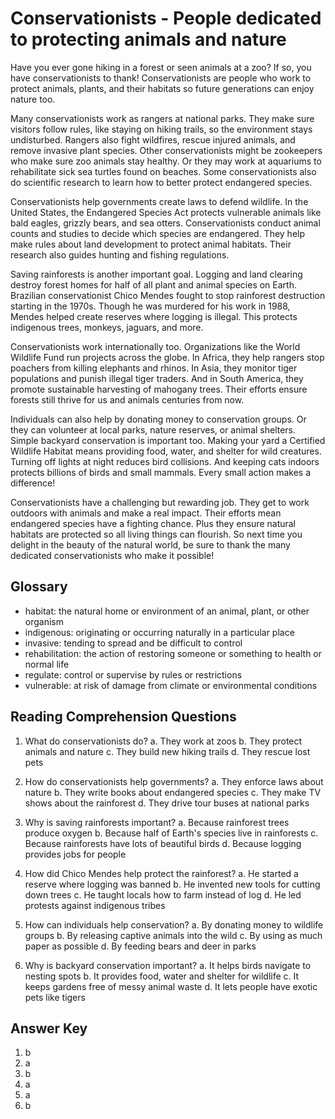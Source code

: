 # Conservationists - People dedicated to protecting animals and nature

Have you ever gone hiking in a forest or seen animals at a zoo? If so, you have conservationists to thank! Conservationists are people who work to protect animals, plants, and their habitats so future generations can enjoy nature too.

Many conservationists work as rangers at national parks. They make sure visitors follow rules, like staying on hiking trails, so the environment stays undisturbed. Rangers also fight wildfires, rescue injured animals, and remove invasive plant species. Other conservationists might be zookeepers who make sure zoo animals stay healthy. Or they may work at aquariums to rehabilitate sick sea turtles found on beaches. Some conservationists also do scientific research to learn how to better protect endangered species.

Conservationists help governments create laws to defend wildlife. In the United States, the Endangered Species Act protects vulnerable animals like bald eagles, grizzly bears, and sea otters. Conservationists conduct animal counts and studies to decide which species are endangered. They help make rules about land development to protect animal habitats. Their research also guides hunting and fishing regulations.

Saving rainforests is another important goal. Logging and land clearing destroy forest homes for half of all plant and animal species on Earth. Brazilian conservationist Chico Mendes fought to stop rainforest destruction starting in the 1970s. Though he was murdered for his work in 1988, Mendes helped create reserves where logging is illegal. This protects indigenous trees, monkeys, jaguars, and more.

Conservationists work internationally too. Organizations like the World Wildlife Fund run projects across the globe. In Africa, they help rangers stop poachers from killing elephants and rhinos. In Asia, they monitor tiger populations and punish illegal tiger traders. And in South America, they promote sustainable harvesting of mahogany trees. Their efforts ensure forests still thrive for us and animals centuries from now.

Individuals can also help by donating money to conservation groups. Or they can volunteer at local parks, nature reserves, or animal shelters. Simple backyard conservation is important too. Making your yard a Certified Wildlife Habitat means providing food, water, and shelter for wild creatures. Turning off lights at night reduces bird collisions. And keeping cats indoors protects billions of birds and small mammals. Every small action makes a difference!

Conservationists have a challenging but rewarding job. They get to work outdoors with animals and make a real impact. Their efforts mean endangered species have a fighting chance. Plus they ensure natural habitats are protected so all living things can flourish. So next time you delight in the beauty of the natural world, be sure to thank the many dedicated conservationists who make it possible!

## Glossary

- habitat: the natural home or environment of an animal, plant, or other organism
- indigenous: originating or occurring naturally in a particular place
- invasive: tending to spread and be difficult to control
- rehabilitation: the action of restoring someone or something to health or normal life
- regulate: control or supervise by rules or restrictions
- vulnerable: at risk of damage from climate or environmental conditions

## Reading Comprehension Questions

1. What do conservationists do?
   a. They work at zoos
   b. They protect animals and nature
   c. They build new hiking trails
   d. They rescue lost pets

2. How do conservationists help governments?
   a. They enforce laws about nature
   b. They write books about endangered species
   c. They make TV shows about the rainforest
   d. They drive tour buses at national parks

3. Why is saving rainforests important?
   a. Because rainforest trees produce oxygen
   b. Because half of Earth's species live in rainforests
   c. Because rainforests have lots of beautiful birds
   d. Because logging provides jobs for people

4. How did Chico Mendes help protect the rainforest?
   a. He started a reserve where logging was banned
   b. He invented new tools for cutting down trees
   c. He taught locals how to farm instead of log
   d. He led protests against indigenous tribes

5. How can individuals help conservation?
   a. By donating money to wildlife groups
   b. By releasing captive animals into the wild
   c. By using as much paper as possible
   d. By feeding bears and deer in parks

6. Why is backyard conservation important?
   a. It helps birds navigate to nesting spots
   b. It provides food, water and shelter for wildlife
   c. It keeps gardens free of messy animal waste
   d. It lets people have exotic pets like tigers

## Answer Key

1. b
2. a
3. b
4. a
5. a
6. b
